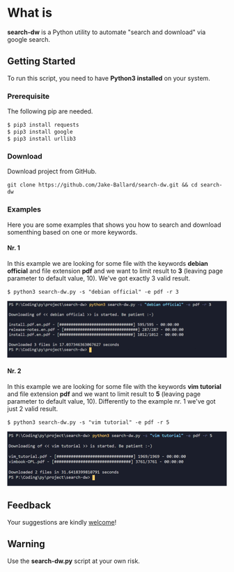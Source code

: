 # What is
**search-dw** is a Python utility to automate "search and download" via google search.
	
## Getting Started
To run this script, you need to have **Python3 installed** on your system. 

### Prerequisite
The following pip are needed.
```
$ pip3 install requests
$ pip3 install google
$ pip3 install urllib3

```
### Download
Download project from GitHub.
```
git clone https://github.com/Jake-Ballard/search-dw.git && cd search-dw
```

### Examples
Here you are some examples that shows you how to search and download somenthing based on one or more keywords.

#### Nr. 1
In this example we are looking for some file with the keywords **debian official** and file extension **pdf** and we want to limit result to **3** (leaving page parameter to default value, 10). We've got exactly 3 valid result. 
```
$ python3 search-dw.py -s "debian official" -e pdf -r 3

```
[![search-dw - example 1](https://github.com/Jake-Ballard/search-dw/blob/master/ex_1.PNG)](#features)

#### Nr. 2
In this example we are looking for some file with the keywords **vim tutorial** and file extension **pdf** and we want to limit result to **5** (leaving page parameter to default value, 10). Differently to the example nr. 1 we've got just 2 valid result. 
```
$ python3 search-dw.py -s "vim tutorial" -e pdf -r 5

```

[![search-dw - example 2](https://github.com/Jake-Ballard/search-dw/blob/master/ex_2.PNG)](#features)

## Feedback

Your suggestions are kindly [welcome](https://github.com/Jake-Ballard/search-dw/issues)!

## Warning

Use the **search-dw.py** script at your own risk.  


